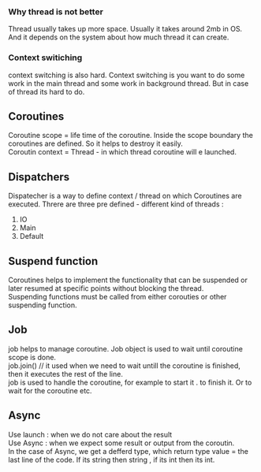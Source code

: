### Why thread is not better 

Thread usually takes up more space. Usually it takes around 2mb in OS. And it depends on the system about how much thread it can create. <br />

### Context switiching
context switching is also hard. Context switching is you want to  do some work in the main thread and some work in background thread. But in case of thread its hard to do. 

## Coroutines 
Coroutine scope = life time of the coroutine. Inside the scope boundary the coroutines are defined. So it helps to destroy it easily.<br />
Coroutin context = Thread  - in which thread coroutine will e launched. <br />

## Dispatchers 
Dispatecher is a way to define context / thread on which Coroutines are executed.  Threre are three pre defined - different kind of threads : <br />
1. IO
2. Main
3. Default

## Suspend function
Coroutines helps to implement the functionality that can be suspended or later resumed at specific points without blocking the thread. <br />
Suspending functions must be called from either corouties or other suspending function. <br />


## Job 
job helps to manage coroutine. Job object is used to wait until coroutine scope is done.  <br />
job.join() // it used when we need to wait untill the coroutine is finished, then it executes the rest of the line. <br />
job is used to handle the coroutine, for example to start it . to finish it. Or to wait for the coroutine etc. <br />

## Async
Use launch : when we do not care about the result <br />
Use Async  : when we expect some result or output from the coroutin.  <br />
In the case  of Async, we get a defferd type, which return type value = the last line of the code. If its string then string , if its int then its int. 










